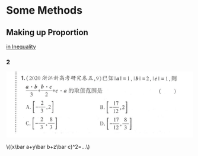 # Some Methods

## Making up Proportion

[in Inequality](Inequality.md#make-up-proportion)

### 2

![](Some_Methods/NCEE-1.png)

\\((x\bar a+y\bar b+z\bar c)^2=...\\)
